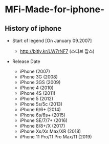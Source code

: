 # MFi-Made-for-iphone-

## History of iphone ##
- Start of legend [On January 09.2007]
    * <http://bitly.kr/LW7rNF7> (스티브 잡스)

- Release Date
    * iPhone (2007)
    * iPhone 3G (2008)
    * iPhone 3GS (2009)
    * iPhone 4 (2010)
    * iPhone 4S (2011)
    * iPhone 5 (2012)
    * iPhone 5s/5c (2013)
    * iPhone 6/6+ (2014)
    * iPhone 6s/6s+ (2015)
    * iPhone SE/7/7+ (2016)
    * iPhone 8/8+/X (2017)
    * iPhone Xs/Xs Max/XR (2018)
    * iPhone 11 Pro/11 Pro Max/11 (2019)
